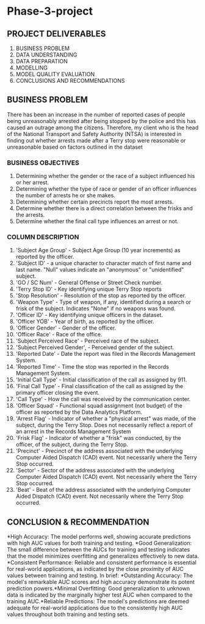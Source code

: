 # Phase-3-project
## PROJECT DELIVERABLES
1. BUSINESS PROBLEM
2. DATA UNDERSTANDING
3. DATA PREPARATION
4. MODELLING
5. MODEL QUALITY EVALUATION
6. CONCLUSIONS AND RECOMMENDATIONS

## BUSINESS PROBLEM

There has been an increase in the number of reported cases of people being unreasonably arrested after being stopped by the police and this has caused an outrage among the citizens. Therefore, my client who is the head of the National Transport and Safety Authority (NTSA) is interested in finding out whether arrests made after a Terry stop were reasonable or unreasonable based on factors outlined in the dataset

### BUSINESS OBJECTIVES

1. Determining whether the gender or the race of a subject influenced his or her arrest.
2. Determining whether the type of race or gender of an officer influences the number of arrests he or she makes.
3. Determining whether certain precincts report the most arrests.
4. Determine whether there is a direct correlation between the frisks and the arrests.
5. Determine whether the final call type influences an arrest or not.

### COLUMN DESCRIPTION
1. 'Subject Age Group' - Subject Age Group (10 year increments) as reported by the officer.
2. 'Subject ID' - a unique character to character match of first name and last name. "Null" values indicate an "anonymous" or "unidentified" subject. 
3. 'GO / SC Num' - General Offense or Street Check number.
4. 'Terry Stop ID' - Key identifying unique Terry Stop reports
5. 'Stop Resolution' - Resolution of the stop as reported by the officer.
6. 'Weapon Type' - Type of weapon, if any, identified during a search or frisk of the subject. Indicates "None" if no weapons was found.
7. 'Officer ID' - Key identifying unique officers in the dataset.
8. 'Officer YOB' - 	Year of birth, as reported by the officer.
9. 'Officer Gender' - Gender of the officer.
10. 'Officer Race' - Race of the office.
11. 'Subject Perceived Race' - Perceived race of the subject.
12. 'Subject Perceived Gender', - Perceived gender of the subject.
13. 'Reported Date' - Date the report was filed in the Records Management System.
14. 'Reported Time' - Time the stop was reported in the Records Management System.
15. 'Initial Call Type' - Initial classification of the call as assigned by 911.
16. 'Final Call Type' - Final classification of the call as assigned by the primary officer closing the event.
17. 'Call Type' - How the call was received by the communication center.
18. 'Officer Squad' - Functional squad assignment (not budget) of the officer as reported by the Data Analytics Platform.
19. 'Arrest Flag' - Indicator of whether a "physical arrest" was made, of the subject, during the Terry Stop. Does not necessarily reflect a report of an arrest in the Records Management System
20. 'Frisk Flag' - Indicator of whether a "frisk" was conducted, by the officer, of the subject, during the Terry Stop.
21. 'Precinct' - Precinct of the address associated with the underlying Computer Aided Dispatch (CAD) event. Not necessarily where the Terry Stop occurred.
22. 'Sector' - Sector of the address associated with the underlying Computer Aided Dispatch (CAD) event. Not necessarily where the Terry Stop occurred.
23. 'Beat' - Beat of the address associated with the underlying Computer Aided Dispatch (CAD) event. Not necessarily where the Terry Stop occurred.

## CONCLUSION & RECOMMENDATION
*High Accuracy: The model performs well, showing accurate predictions with high AUC values for both training and testing.​
*Good Generalization: The small difference between the AUCs for training and testing indicates that the model minimizes overfitting and generalizes effectively to new data.
*Consistent Performance: Reliable and consistent performance is essential for real-world applications, as indicated by the close proximity of AUC values between training and testing.
In brief:​
*Outstanding Accuracy: The model's remarkable AUC scores and high accuracy demonstrate its potent prediction powers.​
*Minimal Overfitting: Good generalization to unknown data is indicated by the marginally higher test AUC when compared to the training AUC.​
*Reliable Predictions: The model's predictions are deemed adequate for real-world applications due to the consistently high AUC values throughout both training and testing sets.
